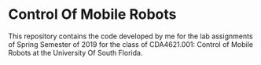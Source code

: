 
# Control Of Mobile Robots

This repository contains the code developed by me for the lab assignments of Spring Semester of 2019 for the class of CDA4621.001: Control of Mobile  Robots at the University Of South Florida.
